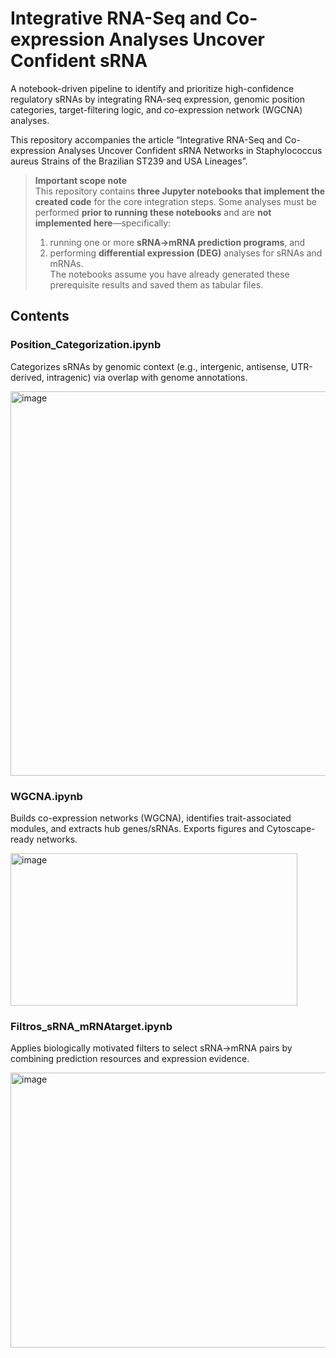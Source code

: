 # Integrative RNA-Seq and Co-expression Analyses Uncover Confident sRNA

A notebook-driven pipeline to identify and prioritize high-confidence regulatory sRNAs by integrating RNA-seq expression, genomic position categories, target-filtering logic, and co-expression network (WGCNA) analyses.

This repository accompanies the article “Integrative RNA-Seq and Co-expression Analyses Uncover Confident sRNA Networks in Staphylococcus aureus Strains of the Brazilian ST239 and USA Lineages”.

> **Important scope note**  
> This repository contains **three Jupyter notebooks that implement the created code** for the core integration steps. Some analyses must be performed **prior to running these notebooks** and are **not implemented here**—specifically:  
> 1) running one or more **sRNA→mRNA prediction programs**, and  
> 2) performing **differential expression (DEG)** analyses for sRNAs and mRNAs.  
> The notebooks assume you have already generated these prerequisite results and saved them as tabular files.

## Contents

### Position_Categorization.ipynb
Categorizes sRNAs by genomic context (e.g., intergenic, antisense, UTR-derived, intragenic) via overlap with genome annotations.

<img width="678" height="615" alt="image" src="https://github.com/user-attachments/assets/dbc7baf3-39d3-4336-bcd1-ba38865d0308" />

### WGCNA.ipynb
Builds co-expression networks (WGCNA), identifies trait-associated modules, and extracts hub genes/sRNAs. Exports figures and Cytoscape-ready networks.

<img width="459" height="244" alt="image" src="https://github.com/user-attachments/assets/94741eca-afff-47cd-b514-08dd81767ac3" />

### Filtros_sRNA_mRNAtarget.ipynb
Applies biologically motivated filters to select sRNA→mRNA pairs by combining prediction resources and expression evidence.

<img width="913" height="440" alt="image" src="https://github.com/user-attachments/assets/fec07b3b-7940-4e5a-b931-9b27616445b3" />
